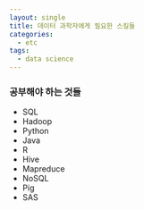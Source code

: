 ```yaml
---
layout: single
title: 데이터 과학자에게 필요한 스킬들
categories:
  - etc
tags:
  - data science
---
```

### 공부해야 하는 것들
* SQL
* Hadoop
* Python
* Java
* R
* Hive
* Mapreduce
* NoSQL
* Pig
* SAS
